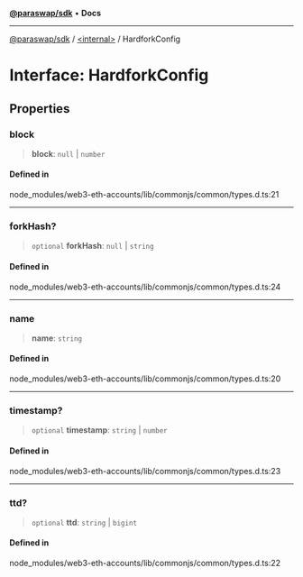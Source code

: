 [**@paraswap/sdk**](../../README.md) • **Docs**

***

[@paraswap/sdk](../../globals.md) / [\<internal\>](../README.md) / HardforkConfig

# Interface: HardforkConfig

## Properties

### block

> **block**: `null` \| `number`

#### Defined in

node\_modules/web3-eth-accounts/lib/commonjs/common/types.d.ts:21

***

### forkHash?

> `optional` **forkHash**: `null` \| `string`

#### Defined in

node\_modules/web3-eth-accounts/lib/commonjs/common/types.d.ts:24

***

### name

> **name**: `string`

#### Defined in

node\_modules/web3-eth-accounts/lib/commonjs/common/types.d.ts:20

***

### timestamp?

> `optional` **timestamp**: `string` \| `number`

#### Defined in

node\_modules/web3-eth-accounts/lib/commonjs/common/types.d.ts:23

***

### ttd?

> `optional` **ttd**: `string` \| `bigint`

#### Defined in

node\_modules/web3-eth-accounts/lib/commonjs/common/types.d.ts:22
